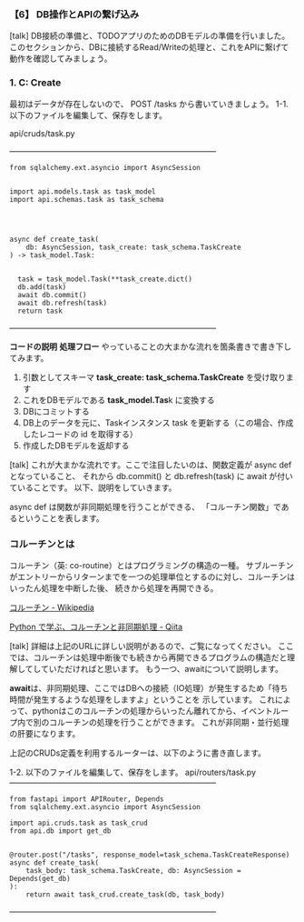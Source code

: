 ### 【6】 DB操作とAPIの繋げ込み
[talk]
DB接続の準備と、TODOアプリのためのDBモデルの準備を行いました。
このセクションから、DBに接続するRead/Writeの処理と、これをAPIに繋げて動作を確認してみましょう。


### 1. C: Create
最初はデータが存在しないので、 POST /tasks から書いていきましょう。
1-1. 以下のファイルを編集して、保存をします。 


api/cruds/task.py

――――――――――――――――――――――――――

    from sqlalchemy.ext.asyncio import AsyncSession


    import api.models.task as task_model
    import api.schemas.task as task_schema




    async def create_task(
        db: AsyncSession, task_create: task_schema.TaskCreate
    ) -> task_model.Task:


      task = task_model.Task(**task_create.dict()
      db.add(task)
      await db.commit()
      await db.refresh(task)
      return task
      
――――――――――――――――――――――――――

**コードの説明**
**処理フロー**
やっていることの大まかな流れを箇条書きで書き下してみます。


1. 引数としてスキーマ **task_create: task_schema.TaskCreate** を受け取ります
2. これをDBモデルである **task_model.Tas**k に変換する
3. DBにコミットする
4. DB上のデータを元に、Taskインスタンス task を更新する（この場合、作成したレコードの id を取得する）
5. 作成したDBモデルを返却する


[talk]
これが大まかな流れです。ここで注目したいのは、関数定義が async def となっていること、
それから db.commit() と db.refresh(task) に await が付いていることです。
以下、説明をしていきます。


async def は関数が非同期処理を行うことができる、 「コルーチン関数」であるということを表します。


### コルーチンとは
コルーチン（英: co-routine）とはプログラミングの構造の一種。
サブルーチンがエントリーからリターンまでを一つの処理単位とするのに対し、コルーチンはいったん処理を中断した後、
続きから処理を再開できる。

[コルーチン - Wikipedia](https://ja.wikipedia.org/wiki/%E3%82%B3%E3%83%AB%E3%83%BC%E3%83%81%E3%83%B3)

[Python で学ぶ、コルーチンと非同期処理 - Qiita](https://qiita.com/koshigoe/items/054383a89bd51d099f10#:~:text=%E3%82%B3%E3%83%AB%E3%83%BC%E3%83%81%E3%83%B3%EF%BC%88%E8%8B%B1%3A%20co%2Droutine,%E5%8B%95%E4%BD%9C%E3%82%92%E8%A1%8C%E3%81%86%E3%81%93%E3%81%A8%E3%81%AB%E3%82%88%E3%82%8B%E3%80%82)



[talk]
詳細は上記のURLに詳しい説明があるので、ご覧になってください。
ここでは、コルーチンは処理中断後でも続きから再開できるプログラムの構造だと理解してしていただければと思います。
もう一つ、awaitについて説明します。


**await**は、非同期処理、ここではDBへの接続（IO処理）が発生するため「待ち時間が発生するような処理をしますよ」ということを
示しています。
これによって、pythonはこのコルーチンの処理からいったん離れてから、イベントループ内で別のコルーチンの処理を行うことができます。
これが非同期・並行処理の肝要になります。


上記のCRUDs定義を利用するルーターは、以下のように書き直します。


1-2. 以下のファイルを編集して、保存をします。
api/routers/task.py
――――――――――――――――――――――――――

    from fastapi import APIRouter, Depends
    from sqlalchemy.ext.asyncio import AsyncSession

    import api.cruds.task as task_crud
    from api.db import get_db


    @router.post("/tasks", response_model=task_schema.TaskCreateResponse)
    async def create_task(
        task_body: task_schema.TaskCreate, db: AsyncSession = Depends(get_db)
    ):
        return await task_crud.create_task(db, task_body)
――――――――――――――――――――――――――





